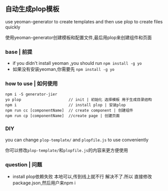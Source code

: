 ## 自动生成plop模板

use yeoman-generator to create templates and then use plop to create files quickly

使用yeoman-generator创建模板和配置文件,最后用plop来创建组件和页面

### base | 前提

- if you didn't install yeoman ,you should run `npm install -g yo`
- 如果没有安装yeoman,你需要先 `npm install -g yo`

### how to use | 如何使用

```
npm i -S generator-jier 
yo plop                     // init | 初始化 选择模板 用于生成目录结构
npm i                       // install plop | 安装plop 
npm run cc [componentName]  // create component | 创建组件
npm run cp [componentName]  //create page | 创建页面
```
### DIY

you can change `plop-template/` and `plopfile.js` to use conveniently 

你可以修改`plop-template/`和`plopfile.js`的内容来更方便使用

### question | 问题

- install plop依赖失败 本地可以,传到线上就不行 解决不了.所以 直接修改package.json,然后用户来npm i

